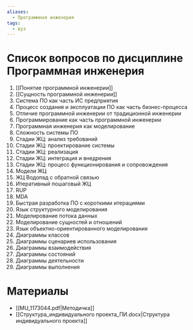 ```yaml
---
aliases:
  - Программная инженерия
tags:
  - вуз
---
```

# Список вопросов по дисциплине Программная инженерия

1. [[Понятие программной инженерии]]
2. [[Сущность программной инженерии]]
3. Система ПО как часть ИС предприятия
4. Процесс создания и эксплуатации ПО как часть бизнес-процесса
5. Отличие программной инженерии от традиционной инженерии
6. Программирование как часть программной инженерии
7. Программная инженерия как моделирование
8. Сложность системы ПО
9. Стадии ЖЦ: анализ требований
10. Стадии ЖЦ: проектирование системы
11. Стадии ЖЦ: реализация
12. Стадии ЖЦ: интеграция и внедрения
13. Стадии ЖЦ: процесс функционирования и сопровождения
14. Модели ЖЦ
15. ЖЦ Водопад с обратной связью
16. Итеративный пошаговый ЖЦ
17. RUP
18. MDA
19. Быстрая разработка ПО с короткими итерациями
20. Язык структурного моделирования
21. Моделирование потока данных
22. Моделирование сущностей и отношений
23. Язык объектно-ориентированного моделирования
24. Диаграммы классов
25. Диаграммы сценариев использования
26. Диаграммы взаимодействия
27. Диаграммы состояний
29. Диаграммы деятельности
30. Диаграммы выполнения

# Материалы
- [[MU_1173044.pdf|Методичка]]
- [[Структура_индивидуального проекта_ПИ.docx|Структура индивидуального проекта]]